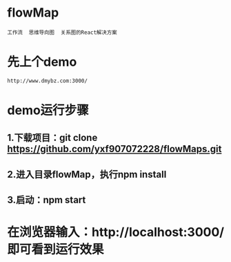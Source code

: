 # flowMap
    工作流  思维导向图  关系图的React解决方案
# 先上个demo
    http://www.dmybz.com:3000/
# demo运行步骤
## 1.下载项目：git clone https://github.com/yxf907072228/flowMaps.git
## 2.进入目录flowMap，执行npm install
## 3.启动：npm start
# 在浏览器输入：http://localhost:3000/ 即可看到运行效果
